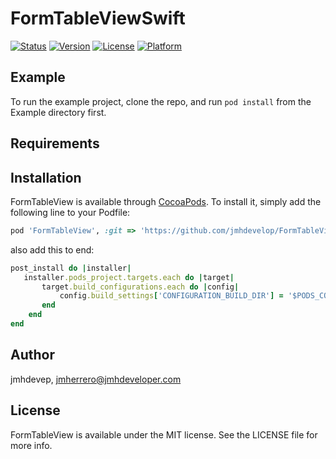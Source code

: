 # FormTableViewSwift

[![Status](https://travis-ci.org/jmhdevelop/FormTableViewSwift.svg?branch=master)](https://travis-ci.org/jmhdevelop/FormTableViewSwift)
[![Version](https://img.shields.io/cocoapods/v/FormTableViewSwift.svg?style=flat)](https://cocoapods.org/pods/FormTableViewSwift)
[![License](https://camo.githubusercontent.com/eb5485388cd282c0139df4ed308b825420589a7c/68747470733a2f2f696d672e736869656c64732e696f2f6769746875622f6c6963656e73652f6861636b696674656b6861722f49514b6579626f6172644d616e616765722e737667)](https://cocoapods.org/pods/FormTableViewSwift)
[![Platform](https://img.shields.io/badge/Platform-iOS-blue.svg?style=fla)](https://cocoapods.org/pods/FormTableViewSwift)

## Example

To run the example project, clone the repo, and run `pod install` from the Example directory first.

## Requirements

## Installation

FormTableView is available through [CocoaPods](https://cocoapods.org). To install
it, simply add the following line to your Podfile:

```ruby
pod 'FormTableView', :git => 'https://github.com/jmhdevelop/FormTableViewSwift'

```
also add this to end:
```ruby
post_install do |installer|
   installer.pods_project.targets.each do |target|
       target.build_configurations.each do |config|
           config.build_settings['CONFIGURATION_BUILD_DIR'] = '$PODS_CONFIGURATION_BUILD_DIR'
       end
    end
end

```

## Author

jmhdevep, jmherrero@jmhdeveloper.com

## License

FormTableView is available under the MIT license. See the LICENSE file for more info.
